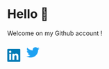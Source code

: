 # Hello 👋

Welcome on my Github account !

[<img src="img/linkedin.png" width="30px">](https://www.linkedin.com/in/boris-ghidaglia/)
[<img src="img/twitter.png" width="30px" style="margin:10px">](https://twitter.com/sirob_g)
